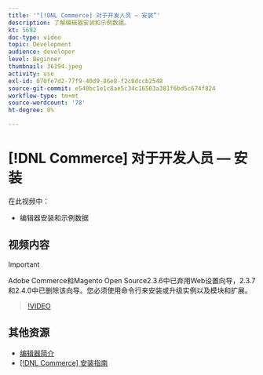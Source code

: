 ```yaml
---
title: '"[!DNL Commerce] 对于开发人员 — 安装”'
description: 了解编辑器安装和示例数据。
kt: 5692
doc-type: video
topic: Development
audience: developer
level: Beginner
thumbnail: 36194.jpeg
activity: use
exl-id: 070fe7d2-77f9-40d9-86e8-f2c8dccb2548
source-git-commit: e540bc1e1c8ae5c34c16503a381f6bd5c674f824
workflow-type: tm+mt
source-wordcount: '78'
ht-degree: 0%

---
```


# [!DNL Commerce] 对于开发人员 — 安装

在此视频中：

- 编辑器安装和示例数据

## 视频内容

>[!IMPORTANT]
>
>Adobe Commerce和Magento Open Source2.3.6中已弃用Web设置向导，2.3.7和2.4.0中已删除该向导。您必须使用命令行来安装或升级实例以及模块和扩展。

>[!VIDEO](https://video.tv.adobe.com/v/36194?quality=12&learn=on)

## 其他资源

- [编辑器简介](https://devdocs.magento.com/guides/v2.4/extension-dev-guide/intro/intro-composer.html)
- [[!DNL Commerce] 安装指南](https://devdocs.magento.com/guides/v2.4/install-gde/install-flow-diagram.html)
